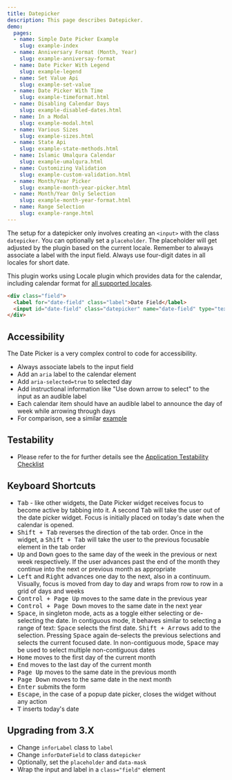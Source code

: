 ```yaml
---
title: Datepicker
description: This page describes Datepicker.
demo:
  pages:
  - name: Simple Date Picker Example
    slug: example-index
  - name: Anniversary Format (Month, Year)
    slug: example-anniversay-format
  - name: Date Picker With Legend
    slug: example-legend
  - name: Set Value Api
    slug: example-set-value
  - name: Date Picker With Time
    slug: example-timeformat.html
  - name: Disabling Calendar Days
    slug: example-disabled-dates.html
  - name: In a Modal
    slug: example-modal.html
  - name: Various Sizes
    slug: example-sizes.html
  - name: State Api
    slug: example-state-methods.html
  - name: Islamic Umalqura Calendar
    slug: example-umalqura.html
  - name: Customizing Validation
    slug: example-custom-validation.html
  - name: Month/Year Picker
    slug: example-month-year-picker.html
  - name: Month/Year Only Selection
    slug: example-month-year-format.html
  - name: Range Selection
    slug: example-range.html
---
```


The setup for a datepicker only involves creating an `<input>` with the class `datepicker`. You can optionally set a `placeholder`. The placeholder will get adjusted by the plugin based on the current locale. Remember to always associate a label with the input field. Always use four-digit dates in all locales for short date.

This plugin works using Locale plugin which provides data for the calendar, including calendar format for [all supported locales](./locale).

```html
<div class="field">
  <label for="date-field" class="label">Date Field</label>
  <input id="date-field" class="datepicker" name="date-field" type="text">
</div>
```

## Accessibility

The Date Picker is a very complex control to code for accessibility.

- Always associate labels to the input field
- Add an `aria` label to the calendar element
- Add `aria-selected=true` to selected day
- Add instructional information like "Use down arrow to select" to the input as an audible label
- Each calendar item should have an audible label to announce the day of week while arrowing through days
- For comparison, see a similar [example](http://oaa-accessibility.org/example/15/)

## Testability

- Please refer to the for further details see the [Application Testability Checklist](https://design.infor.com/resources/application-testability-checklist)

## Keyboard Shortcuts

- <kbd>Tab</kbd> - like other widgets, the Date Picker widget receives focus to become active by tabbing into it. A second <kbd>Tab</kbd> will take the user out of the date picker widget. Focus is initially placed on today's date when the calendar is opened.
- <kbd>Shift + Tab</kbd> reverses the direction of the tab order. Once in the widget, a <kbd>Shift + Tab</kbd> will take the user to the previous focusable element in the tab order
- <kbd>Up</kbd> and <kbd>Down</kbd> goes to the same day of the week in the previous or next week respectively. If the user advances past the end of the month they continue into the next or previous month as appropriate
- <kbd>Left</kbd> and <kbd>Right</kbd> advances one day to the next, also in a continuum. Visually, focus is moved from day to day and wraps from row to row in a grid of days and weeks
- <kbd>Control + Page Up</kbd> moves to the same date in the previous year
- <kbd>Control + Page Down</kbd> moves to the same date in the next year
- <kbd>Space</kbd>, in singleton mode, acts as a toggle either selecting or de-selecting the date. In contiguous mode, it behaves similar to selecting a range of text: <kbd>Space</kbd> selects the first date. <kbd>Shift + Arrows</kbd> add to the selection. Pressing <kbd>Space</kbd> again de-selects the previous selections and selects the current focused date. In non-contiguous mode, <kbd>Space</kbd> may be used to select multiple non-contiguous dates
- <kbd>Home</kbd> moves to the first day of the current month
- <kbd>End</kbd> moves to the last day of the current month
- <kbd>Page Up</kbd> moves to the same date in the previous month
- <kbd>Page Down</kbd> moves to the same date in the next month
- <kbd>Enter</kbd> submits the form
- <kbd>Escape</kbd>, in the case of a popup date picker, closes the widget without any action
- <kbd>T</kbd> inserts today's date

## Upgrading from 3.X

- Change `inforLabel` class to `label`
- Change `inforDateField` to class `datepicker`
- Optionally, set the `placeholder` and `data-mask`
- Wrap the input and label in a `class="field"` element
